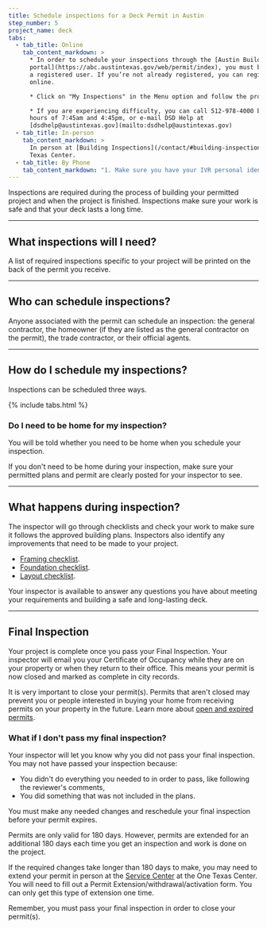 ```yaml
---
title: Schedule inspections for a Deck Permit in Austin
step_number: 5
project_name: deck
tabs:
  - tab_title: Online
    tab_content_markdown: >
      * In order to schedule your inspections through the [Austin Build + Connect
      portal](https://abc.austintexas.gov/web/permit/index), you must be
      a registered user. If you’re not already registered, you can register
      online.

      * Click on "My Inspections" in the Menu option and follow the prompts.

      * If you are experiencing difficulty, you can call 512-978-4000 between the
      hours of 7:45am and 4:45pm, or e-mail DSD Help at
      [dsdhelp@austintexas.gov](mailto:dsdhelp@austintexas.gov)
  - tab_title: In-person
    tab_content_markdown: >
      In person at [Building Inspections](/contact/#building-inspections) at One
      Texas Center.
  - tab_title: By Phone
    tab_content_markdown: "1. Make sure you have your IVR personal identification number (PIN). To get an IVR PIN, complete the form [Inspection Agent Letter of Authorization and Request for IVR PIN Number](http://www.austintexas.gov/sites/default/files/files/Planning/Applications_Forms/ivr-agent-authorization.pdf). You can also pick up a form at the Inspections Office on the third floor of One Texas Center, 505 Barton Springs Road, or request a form by calling (512) 978-4000. Upon completion, submit the form to the Inspections Office and a PIN number will be assigned upon submittal.\n2. Call the IVR number: (512) 480-0623.   \n3. Choose among (1) Schedule Inspections (see requirements below); (2) Obtains status on inspections, or (3) Cancel the Inspection. If a building permit has been issued, it is subject to a #100 (Pre-Construction) and #101 (Building Lay-Out) inspection. This will be displayed on the permit printout. If a standalone electrical, mechanical, or plumbing (trade) permit has been issued, it is subject to a rough and final inspection. Permits and approved plans must be on site at the time of the inspection. Inspections for Trade permits cannot be scheduled until the building permit has been issued, all fees have been paid, and required inspections (Pre-Construction and Building Layout) have been performed.   \n4. Enter your IVR PIN.\n5. Enter your ten-digit permit number.\n6. Enter the three-digit inspection code. [Click here to View Inspection Type Codes](http://austintexas.gov/sites/default/files/files/Development_Services/Inspection_Types.pdf). Note: Inspections are usually performed within 24 hours after scheduling, but an inspector's workload can delay a scheduled inspection until the next business day or 48 hours after scheduling. If you have a question about your inspection, you may contact your inspector. [Click here for a list of inspectors' names and contact information](http://austintexas.gov/sites/default/files/files/Planning/Building_Inspection/staff_contacts.pdf). Calls to an inspector may not be answered immediately because they are conducting an inspection, or driving. Please leave a voicemail with your name, phone number and address, and they will contact you.\n"
---
```



Inspections are required during the process of building your permitted project and when the project is finished. Inspections make sure your work is safe and that your deck lasts a long time.

---

## What inspections will I need?

A list of required inspections specific to your project will be printed on the back of the permit you receive.

---

## Who can schedule inspections?

Anyone associated with the permit can schedule an inspection: the general contractor, the homeowner (if they are listed as the general contractor on the permit), the trade contractor, or their official agents.

---

## How do I schedule my inspections?

Inspections can be scheduled three ways.&nbsp;

{% include tabs.html %}

### Do I need to be home for my inspection?

You will be told whether you need to be home when you schedule your inspection.

If you don't need to be home during your inspection, make sure your permitted plans and permit are clearly posted for your inspector to see.

---

## What happens during inspection?

The inspector will go through checklists and check your work to make sure it follows the approved building plans. Inspectors also identify any improvements that need to be made to your project.

* [Framing checklist](http://www.austintexas.gov/sites/default/files/files/Planning/Applications_Forms/Residential_Inspection_Checklist_Framing.pdf).
* [Foundation checklist](http://www.austintexas.gov/sites/default/files/files/Planning/Applications_Forms/Residential_Inspection_Checklist_Foundation.pdf).
* [Layout checklist](http://www.austintexas.gov/sites/default/files/files/Planning/Applications_Forms/Residential_Inspection_Checklist_Layout.pdf).

Your inspector is available to answer any questions you have about meeting your requirements and building a safe and long-lasting deck.

---

## Final Inspection

Your project is complete once you pass your Final Inspection. Your inspector will email you your Certificate of Occupancy while they are on your property or when they return to their office. This means your permit is now closed and marked as complete in city records.

It is very important to close your permit(s). Permits that aren't closed may prevent you or people interested in buying your home from receiving permits on your property in the future. Learn more about [open and expired permits](/resources/can-i-get-a-permit/).

### What if I don't pass my final inspection?

Your inspector will let you know why you did not pass your final inspection. You may not have passed your inspection because:

* You didn't do everything you needed to in order to pass, like following the reviewer's comments,
* You did something that was not included in the plans.

You must make any needed changes and reschedule your final inspection before your permit expires.

Permits are only valid for 180 days. However, permits are extended for an additional 180 days each time you get an inspection and work is done on the project.

If the required changes take longer than 180 days to make, you may need to extend your permit in person at the [Service Center](/contact/#service-center) at the One Texas Center. You will need to fill out a Permit Extension/withdrawal/activation form. You can only get this type of extension one time.

Remember, you must pass your final inspection in order to close your permit(s).
